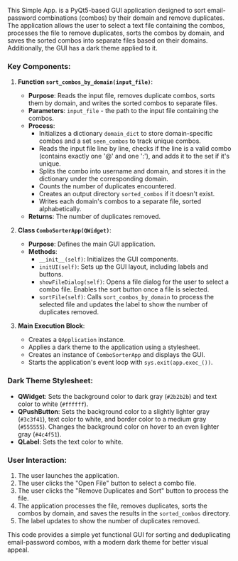 This Simple App. is a PyQt5-based GUI application designed to sort email-password combinations (combos) by their domain and remove duplicates. The application allows the user to select a text file containing the combos, processes the file to remove duplicates, sorts the combos by domain, and saves the sorted combos into separate files based on their domains. Additionally, the GUI has a dark theme applied to it.

### Key Components:

1. **Function `sort_combos_by_domain(input_file)`**:
   - **Purpose**: Reads the input file, removes duplicate combos, sorts them by domain, and writes the sorted combos to separate files.
   - **Parameters**: `input_file` - the path to the input file containing the combos.
   - **Process**:
     - Initializes a dictionary `domain_dict` to store domain-specific combos and a set `seen_combos` to track unique combos.
     - Reads the input file line by line, checks if the line is a valid combo (contains exactly one '@' and one ':'), and adds it to the set if it's unique.
     - Splits the combo into username and domain, and stores it in the dictionary under the corresponding domain.
     - Counts the number of duplicates encountered.
     - Creates an output directory `sorted_combos` if it doesn't exist.
     - Writes each domain's combos to a separate file, sorted alphabetically.
   - **Returns**: The number of duplicates removed.

2. **Class `ComboSorterApp(QWidget)`**:
   - **Purpose**: Defines the main GUI application.
   - **Methods**:
     - `__init__(self)`: Initializes the GUI components.
     - `initUI(self)`: Sets up the GUI layout, including labels and buttons.
     - `showFileDialog(self)`: Opens a file dialog for the user to select a combo file. Enables the sort button once a file is selected.
     - `sortFile(self)`: Calls `sort_combos_by_domain` to process the selected file and updates the label to show the number of duplicates removed.

3. **Main Execution Block**:
   - Creates a `QApplication` instance.
   - Applies a dark theme to the application using a stylesheet.
   - Creates an instance of `ComboSorterApp` and displays the GUI.
   - Starts the application's event loop with `sys.exit(app.exec_())`.

### Dark Theme Stylesheet:
- **QWidget**: Sets the background color to dark gray (`#2b2b2b`) and text color to white (`#ffffff`).
- **QPushButton**: Sets the background color to a slightly lighter gray (`#3c3f41`), text color to white, and border color to a medium gray (`#555555`). Changes the background color on hover to an even lighter gray (`#4c4f51`).
- **QLabel**: Sets the text color to white.

### User Interaction:
1. The user launches the application.
2. The user clicks the "Open File" button to select a combo file.
3. The user clicks the "Remove Duplicates and Sort" button to process the file.
4. The application processes the file, removes duplicates, sorts the combos by domain, and saves the results in the `sorted_combos` directory.
5. The label updates to show the number of duplicates removed.

This code provides a simple yet functional GUI for sorting and deduplicating email-password combos, with a modern dark theme for better visual appeal.
